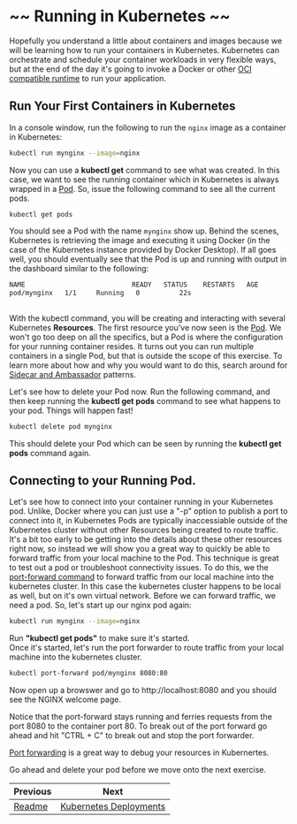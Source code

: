 # ~~ Running in Kubernetes ~~

Hopefully you understand a little about containers and images because we will be learning how to run your containers in Kubernetes.  Kubernetes can orchestrate and schedule your container workloads in very flexible ways, but at the end of the day it's going to invoke a Docker or other [OCI compatible runtime](https://www.opencontainers.org/) to run your application.

## Run Your First Containers in Kubernetes

In a console window, run the following to run the `nginx` image as a container in Kubernetes:

```bash
kubectl run mynginx --image=nginx
```

Now you can use a **kubectl get** command to see what was created. In this case, we want to see the running container which in Kubernetes is always wrapped in a [Pod](https://kubernetes.io/docs/concepts/workloads/pods/pod/).  So, issue the following command to see all the current pods.

```
kubectl get pods
```

You should see a Pod with the name `mynginx` show up.  Behind the scenes, Kubernetes is retrieving the image and executing it using Docker (in the case of the Kubernetes instance provided by Docker Desktop).  If all goes well, you should eventually see that the Pod is up and running with output in the dashboard similar to the following:

```bash
NAME                           READY   STATUS    RESTARTS   AGE
pod/mynginx   1/1     Running   0          22s
```

## 

With the kubectl command, you will be creating and interacting with several Kubernetes **Resources**.  The first resource you've now seen is the [Pod](https://kubernetes.io/docs/concepts/workloads/pods/pod/).  We won't go too deep on all the specifics, but a Pod is where the configuration for your running container resides.  It turns out you can run multiple containers in a single Pod, but that is outside the scope of this exercise.  To learn more about how and why you would want to do this, search around for [Sidecar and Ambassador](https://kubernetes.io/blog/2015/06/the-distributed-system-toolkit-patterns/) patterns.

Let's see how to delete your Pod now.  Run the following command, and then keep running the **kubectl get pods** command to see what happens to your pod.  Things will happen fast!

```bash
kubectl delete pod mynginx
```
This should delete your Pod which can be seen by running the **kubectl get pods** command again.


## Connecting to your Running Pod.

Let's see how to connect into your container running in your Kubernetes pod. Unlike, Docker where you can just use a "-p" option to publish a port to connect into it, in Kubernetes Pods are typically inaccessiable outside of the Kubernetes cluster without other Resources being created to route traffic.  It's a bit too early to be getting into the details about these other resources right now, so instead we will show you a great way to quickly be able to forward traffic from your local machine to the Pod.
This technique is great to test out a pod or troubleshoot connectivity issues.  To do this, we the [port-forward command](https://kubernetes.io/docs/reference/generated/kubectl/kubectl-commands#port-forward) to forward traffic from our local machine into the kubernetes cluster.  In this case the kubernetes cluster happens to be local as well, but on it's own virtual network.  Before we can forward traffic, we need a pod.  So, let's start up our nginx pod again:
```bash
kubectl run mynginx --image=nginx
```
Run **"kubectl get pods"** to make sure it's started.  
Once it's started, let's run the port forwarder to route traffic from your local machine into the kubernetes cluster.

```bash
kubectl port-forward pod/mynginx 8080:80
```
Now open up a browswer and go to http://localhost:8080 and you should see the NGINX welcome page.

Notice that the port-forward stays running and ferries requests from the port 8080 to the container port 80.
To break out of the port forward go ahead and hit "CTRL + C" to break out and stop the port forwarder.

[Port forwarding](https://kubernetes.io/docs/tasks/access-application-cluster/port-forward-access-application-cluster/) is a great way to debug your resources in Kubernertes.

Go ahead and delete your pod before we move onto the next exercise.


Previous | Next
--- | ---
[Readme](../README.md) | [Kubernetes Deployments](labs/2_/kube_deploy_cloud_app.md)

